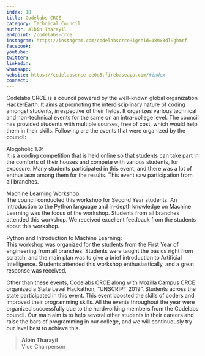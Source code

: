 ```yaml
---
index: 18
title: Codelabs CRCE
category: Technical Council
author: Albin Tharayil
endpoint: /codelabs-crce
instagram: https://instagram.com/codelabscrce?igshid=18mx3dl9ghmrf
facebook:
youtube:
twitter:
linkedin:
whatsapp:
website: https://codelabscrce-ee0d5.firebaseapp.com/#index
connect:
---
```


Codelabs CRCE is a council powered by the well-known global organization HackerEarth. It aims at promoting the interdisciplinary nature of coding amongst students, irrespective of their fields. It organizes various technical and non-technical events for the same on an intra-college level. The council has provided students with multiple courses, free of cost, which would help them in their skills. Following are the events that were organized by the council:

Alogoholic 1.0:<br>
It is a coding competition that is held online so that students can take part in the comforts of their houses and compete with various students, for exposure. Many students participated in this event, and there was a lot of enthusiasm among them for the results. This event saw participation from all branches.

Machine Learning Workshop:<br>
The council conducted this workshop for Second Year students. An introduction to the Python language and in-depth knowledge on Machine Learning was the focus of the workshop. Students from all branches attended this workshop. We received excellent feedback from the students about this workshop.

Python and Introduction to Machine Learning:<br>
This workshop was organized for the students from the First Year of engineering from all branches. Students were taught the basics right from scratch, and the main plan was to give a brief introduction to Artificial Intelligence. Students attended this workshop enthusiastically, and a great response was received.

Other than these events, Codelabs CRCE along with Mozilla Campus CRCE organized a State Level Hackathon, “UNSCRIPT 2019”. Students across the state participated in this event. This event boosted the skills of coders and improved their programming skills. All the events throughout the year were organized successfully due to the hardworking members from the Codelabs council. Our main aim is to help several other students in their careers and raise the bars of programming in our college, and we will continuously try our level best to achieve this.

> **Albin Tharayil**<br>
> Vice Chairperson
